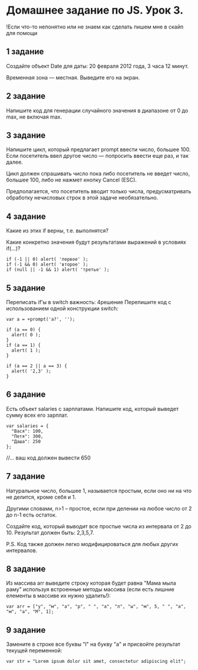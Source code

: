 # Домашнее задание по JS. Урок 3.

!Если что-то непонятно или не знаем как сделать пишем мне в скайп для помощи

## 1 задание

Создайте объект Date для даты: 20 февраля 2012 года, 3 часа 12 минут.

Временная зона — местная. Выведите его на экран.

## 2 задание

Напишите код для генерации случайного значения в диапазоне от 0 до max, не включая max.

## 3 задание

Напишите цикл, который предлагает prompt ввести число, большее 100. Если посетитель ввел другое число — попросить ввести еще раз, и так далее.

Цикл должен спрашивать число пока либо посетитель не введет число, большее 100, либо не нажмет кнопку Cancel (ESC).

Предполагается, что посетитель вводит только числа, предусматривать обработку нечисловых строк в этой задаче необязательно.

## 4 задание

Какие из этих if верны, т.е. выполнятся?

Какие конкретно значения будут результатами выражений в условиях if(...)?

```
if (-1 || 0) alert( 'первое' );
if (-1 && 0) alert( 'второе' );
if (null || -1 && 1) alert( 'третье' );
```

## 5 задание

Переписать if'ы в switch
важность: 4решение
Перепишите код с использованием одной конструкции switch:

```
var a = +prompt('a?', '');

if (a == 0) {
  alert( 0 );
}
if (a == 1) {
  alert( 1 );
}

if (a == 2 || a == 3) {
  alert( '2,3' );
}
```

## 6 задание

Есть объект salaries с зарплатами. Напишите код, который выведет сумму всех его зарплат.

```
var salaries = {
  "Вася": 100,
  "Петя": 300,
  "Даша": 250
};
```

//... ваш код должен вывести 650


## 7 задание

Натуральное число, большее 1, называется простым, если оно ни на что не делится, кроме себя и 1.

Другими словами, n>1 – простое, если при делении на любое число от 2 до n-1 есть остаток.

Создайте код, который выводит все простые числа из интервала от 2 до 10. Результат должен быть: 2,3,5,7.

P.S. Код также должен легко модифицироваться для любых других интервалов.

## 8 задание

Из массива arr выведите строку которая будет равна "Мама мыла раму" используя встроенные методы массива (если есть лишние елементы в массиве их нужно удалить!):

```
var arr = ["у", "м", "а", "р", " ", "а", "л", "ы", "м", 5, " ", "а", "м", "а", "М", 1];
```

## 9 задание

Замените в строке все буквы "l" на букву "a" и присвойте результат текущей переменной:

```
var str = "Lorem ipsum dolor sit amet, consectetur adipiscing elit";
```
